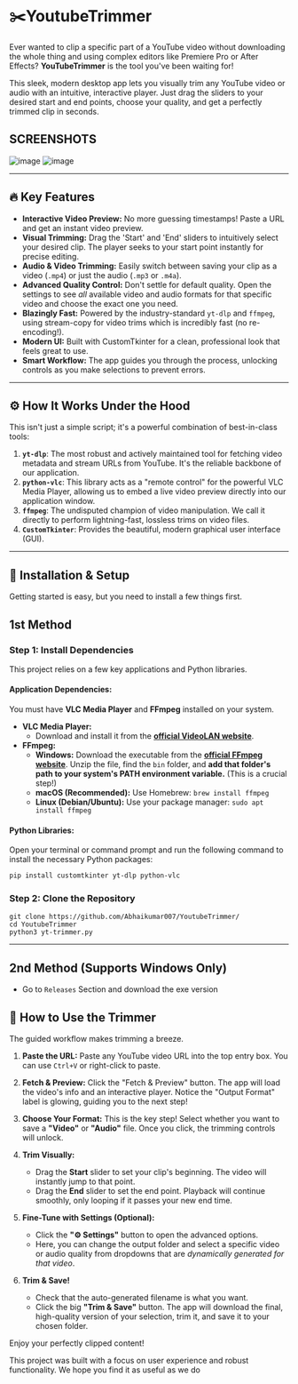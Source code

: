 # ✂️YoutubeTrimmer



Ever wanted to clip a specific part of a YouTube video without downloading the whole thing and using complex editors like Premiere Pro or After Effects? **YouTubeTrimmer** is the tool you've been waiting for!

This sleek, modern desktop app lets you visually trim any YouTube video or audio with an intuitive, interactive player. Just drag the sliders to your desired start and end points, choose your quality, and get a perfectly trimmed clip in seconds.


## SCREENSHOTS
![image](https://github.com/user-attachments/assets/7de8037a-4071-4196-a698-766990fdc5e0)
![image](https://github.com/user-attachments/assets/fcad2879-4247-42bb-b347-c31fb5c69b7c)



---

## 🔥 Key Features

-   **Interactive Video Preview:** No more guessing timestamps! Paste a URL and get an instant video preview.
-   **Visual Trimming:** Drag the 'Start' and 'End' sliders to intuitively select your desired clip. The player seeks to your start point instantly for precise editing.
-   **Audio & Video Trimming:** Easily switch between saving your clip as a video (`.mp4`) or just the audio (`.mp3` or `.m4a`).
-   **Advanced Quality Control:** Don't settle for default quality. Open the settings to see *all* available video and audio formats for that specific video and choose the exact one you need.
-   **Blazingly Fast:** Powered by the industry-standard `yt-dlp` and `ffmpeg`, using stream-copy for video trims which is incredibly fast (no re-encoding!).
-   **Modern UI:** Built with CustomTkinter for a clean, professional look that feels great to use.
-   **Smart Workflow:** The app guides you through the process, unlocking controls as you make selections to prevent errors.

---

## ⚙️ How It Works Under the Hood

This isn't just a simple script; it's a powerful combination of best-in-class tools:

1.  **`yt-dlp`**: The most robust and actively maintained tool for fetching video metadata and stream URLs from YouTube. It's the reliable backbone of our application.
2.  **`python-vlc`**: This library acts as a "remote control" for the powerful VLC Media Player, allowing us to embed a live video preview directly into our application window.
3.  **`ffmpeg`**: The undisputed champion of video manipulation. We call it directly to perform lightning-fast, lossless trims on video files.
4.  **`CustomTkinter`**: Provides the beautiful, modern graphical user interface (GUI).

---

## 🚀 Installation & Setup

Getting started is easy, but you need to install a few things first.
## 1st Method
### Step 1: Install Dependencies

This project relies on a few key applications and Python libraries.

#### Application Dependencies:
You must have **VLC Media Player** and **FFmpeg** installed on your system.

-   **VLC Media Player:**
    -   Download and install it from the [**official VideoLAN website**](https://www.videolan.org/vlc/).
-   **FFmpeg:**
    -   **Windows:** Download the executable from the [**official FFmpeg website**](https://ffmpeg.org/download.html). Unzip the file, find the `bin` folder, and **add that folder's path to your system's PATH environment variable.** (This is a crucial step!)
    -   **macOS (Recommended):** Use Homebrew: `brew install ffmpeg`
    -   **Linux (Debian/Ubuntu):** Use your package manager: `sudo apt install ffmpeg`

#### Python Libraries:
Open your terminal or command prompt and run the following command to install the necessary Python packages:

```bash
pip install customtkinter yt-dlp python-vlc
```

### Step 2: Clone the Repository

<!-- You can link to your GitHub repo here if you have one -->
<!-- Or you can use a collapsible block for the code -->

```
git clone https://github.com/Abhaikumar007/YoutubeTrimmer/
cd YoutubeTrimmer
python3 yt-trimmer.py
```

---
## 2nd Method (Supports Windows Only)
- Go to `Releases` Section and download the exe version



## 📖 How to Use the Trimmer

The guided workflow makes trimming a breeze.

1.  **Paste the URL:** Paste any YouTube video URL into the top entry box. You can use `Ctrl+V` or right-click to paste.

    <!-- ADD A SCREENSHOT OF THE INITIAL APP WINDOW HERE -->

2.  **Fetch & Preview:** Click the "Fetch & Preview" button. The app will load the video's info and an interactive player. Notice the "Output Format" label is glowing, guiding you to the next step!

    <!-- ADD A SCREENSHOT SHOWING THE LOADED PREVIEW AND GLOWING LABEL -->

3.  **Choose Your Format:** This is the key step! Select whether you want to save a **"Video"** or **"Audio"** file. Once you click, the trimming controls will unlock.

    <!-- ADD A SCREENSHOT OF THE UNLOCKED CONTROLS -->

4.  **Trim Visually:**
    -   Drag the **Start** slider to set your clip's beginning. The video will instantly jump to that point.
    -   Drag the **End** slider to set the end point. Playback will continue smoothly, only looping if it passes your new end time.

5.  **Fine-Tune with Settings (Optional):**
    -   Click the **"⚙️ Settings"** button to open the advanced options.
    -   Here, you can change the output folder and select a specific video or audio quality from dropdowns that are *dynamically generated for that video*.



6.  **Trim & Save!**
    -   Check that the auto-generated filename is what you want.
    -   Click the big **"Trim & Save"** button. The app will download the final, high-quality version of your selection, trim it, and save it to your chosen folder.

Enjoy your perfectly clipped content!



This project was built with a focus on user experience and robust functionality. We hope you find it as useful as we do
